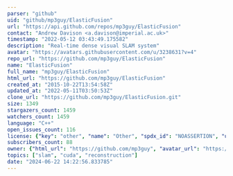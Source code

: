 ```yaml
---
parser: "github"
uid: "github/mp3guy/ElasticFusion"
url: "https://api.github.com/repos/mp3guy/ElasticFusion"
contact: "Andrew Davison <a.davison@imperial.ac.uk>"
timestamp: "2022-05-12 03:43:49.175582"
description: "Real-time dense visual SLAM system"
avatar: "https://avatars.githubusercontent.com/u/3238631?v=4"
repo_url: "https://github.com/mp3guy/ElasticFusion"
name: "ElasticFusion"
full_name: "mp3guy/ElasticFusion"
html_url: "https://github.com/mp3guy/ElasticFusion"
created_at: "2015-10-22T13:54:58Z"
updated_at: "2022-05-11T03:50:53Z"
clone_url: "https://github.com/mp3guy/ElasticFusion.git"
size: 1349
stargazers_count: 1459
watchers_count: 1459
language: "C++"
open_issues_count: 116
license: {"key": "other", "name": "Other", "spdx_id": "NOASSERTION", "url": null, "node_id": "MDc6TGljZW5zZTA="}
subscribers_count: 88
owner: {"html_url": "https://github.com/mp3guy", "avatar_url": "https://avatars.githubusercontent.com/u/3238631?v=4", "login": "mp3guy", "type": "User"}
topics: ["slam", "cuda", "reconstruction"]
date: "2024-06-22 14:22:56.833785"
---
```

